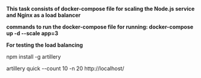 **This task consists of docker-compose file for scaling the Node.js service and Nginx as a load balancer**

**commands to run the docker-compose file for running: docker-compose up -d --scale app=3**

**For testing the load balancing**

npm install -g artillery

artillery quick --count 10 -n 20 http://localhost/


